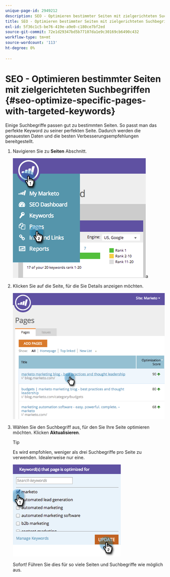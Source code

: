 ```yaml
---
unique-page-id: 2949212
description: SEO - Optimieren bestimmter Seiten mit zielgerichteten Suchbegriffen - Marketo-Dokumente - Produktdokumentation
title: SEO - Optimieren bestimmter Seiten mit zielgerichteten Suchbegriffen
exl-id: 5f36c1c5-be76-419e-a9e0-c180ce7bf2ed
source-git-commit: 72e1d29347bd5b77107da1e9c30169cb6490c432
workflow-type: tm+mt
source-wordcount: '113'
ht-degree: 0%

---
```


# SEO - Optimieren bestimmter Seiten mit zielgerichteten Suchbegriffen {#seo-optimize-specific-pages-with-targeted-keywords}

Einige Suchbegriffe passen gut zu bestimmten Seiten. So passt man das perfekte Keyword zu seiner perfekten Seite. Dadurch werden die genauesten Daten und die besten Verbesserungsempfehlungen bereitgestellt.

1. Navigieren Sie zu **Seiten** Abschnitt.

   ![](assets/image2014-9-18-12-3a52-3a28.png)a

1. Klicken Sie auf die Seite, für die Sie Details anzeigen möchten.

   ![](assets/image2014-9-18-12-3a52-3a41.png)

1. Wählen Sie den Suchbegriff aus, für den Sie Ihre Seite optimieren möchten. Klicken **Aktualisieren**.

   >[!TIP]
   >
   >Es wird empfohlen, weniger als drei Suchbegriffe pro Seite zu verwenden. Idealerweise nur eine.

   ![](assets/image2014-9-18-12-3a52-3a46.png)

   Sofort! Führen Sie dies für so viele Seiten und Suchbegriffe wie möglich aus.

